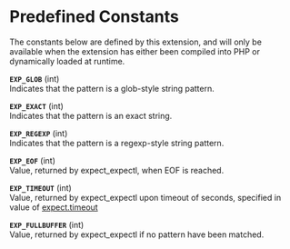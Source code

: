 Predefined Constants
====================

The constants below are defined by this extension, and will only be
available when the extension has either been compiled into PHP or
dynamically loaded at runtime.

**`EXP_GLOB`** (<span class="type">int</span>)  
<span class="simpara"> Indicates that the pattern is a glob-style string
pattern. </span>

**`EXP_EXACT`** (<span class="type">int</span>)  
<span class="simpara"> Indicates that the pattern is an exact string.
</span>

**`EXP_REGEXP`** (<span class="type">int</span>)  
<span class="simpara"> Indicates that the pattern is a regexp-style
string pattern. </span>

**`EXP_EOF`** (<span class="type">int</span>)  
<span class="simpara"> Value, returned by <span
class="function">expect\_expectl</span>, when EOF is reached. </span>

**`EXP_TIMEOUT`** (<span class="type">int</span>)  
<span class="simpara"> Value, returned by <span
class="function">expect\_expectl</span> upon timeout of seconds,
specified in value of
<a href="/expect/setup.html#" class="link">expect.timeout</a> </span>

**`EXP_FULLBUFFER`** (<span class="type">int</span>)  
<span class="simpara"> Value, returned by <span
class="function">expect\_expectl</span> if no pattern have been matched.
</span>
